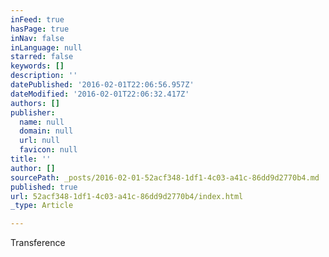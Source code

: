 ```yaml
---
inFeed: true
hasPage: true
inNav: false
inLanguage: null
starred: false
keywords: []
description: ''
datePublished: '2016-02-01T22:06:56.957Z'
dateModified: '2016-02-01T22:06:32.417Z'
authors: []
publisher:
  name: null
  domain: null
  url: null
  favicon: null
title: ''
author: []
sourcePath: _posts/2016-02-01-52acf348-1df1-4c03-a41c-86dd9d2770b4.md
published: true
url: 52acf348-1df1-4c03-a41c-86dd9d2770b4/index.html
_type: Article

---
```

Transference